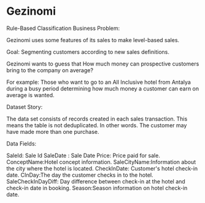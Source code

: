 # Gezinomi
 Rule-Based Classification 
Business Problem:

Gezinomi uses some features of its sales to make level-based sales.

Goal: Segmenting customers according to new sales definitions.

Gezinomi wants to guess that How much money can prospective customers bring to the company on average?

For example: Those who want to go to an All Inclusive hotel from Antalya during a busy period
determining how much money a customer can earn on average is wanted.


Dataset Story:

The data set consists of records created in each sales transaction. This means the table is not deduplicated. In other words. The customer may have made more than one purchase.


Data Fields:

SaleId: Sale Id
SaleDate : Sale Date
Price: Price paid for sale.
ConceptName:Hotel concept information.
SaleCityName:Information about the city where the hotel is located.
CheckInDate: Customer's hotel check-in date.
CInDay:The day the customer checks in to the hotel.
SaleCheckInDayDiff: Day difference between check-in at the hotel and check-in date in booking.
Season:Season information on hotel check-in date.
